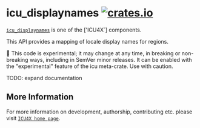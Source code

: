 # icu_displaynames [![crates.io](https://img.shields.io/crates/v/icu_displaynames)](https://crates.io/crates/icu_displaynames)

[`icu_displaynames`](crate) is one of the ['ICU4X`] components.

This API provides a mapping of locale display names for regions.

<div class="stab unstable">
🚧 This code is experimental; it may change at any time, in breaking or non-breaking ways,
including in SemVer minor releases. It can be enabled with the "experimental" feature
of the icu meta-crate. Use with caution.
</div>

TODO: expand documentation

[`ICU4X`]: ../icu/index.html

## More Information

For more information on development, authorship, contributing etc. please visit [`ICU4X home page`](https://github.com/unicode-org/icu4x).
